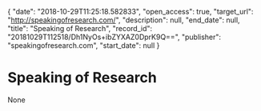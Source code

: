 {
  "date": "2018-10-29T11:25:18.582833", 
  "open_access": true, 
  "target_url": "http://speakingofresearch.com/", 
  "description": null, 
  "end_date": null, 
  "title": "Speaking of Research", 
  "record_id": "20181029T112518/Dh1NyOs+ibZYXAZ0DprK9Q==", 
  "publisher": "speakingofresearch.com", 
  "start_date": null
}

# Speaking of Research

None